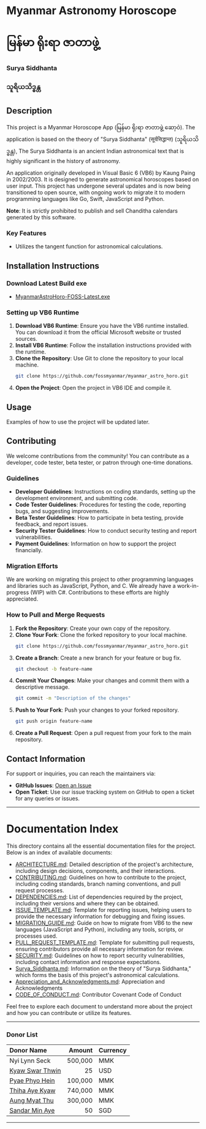 # Myanmar Astronomy Horoscope
# မြန်မာ ရိုးရာ ဇာတာဖွဲ့

### Surya Siddhanta
### သူရိယသိဒ္ဓန္တ 

## Description

This project is a Myanmar Horoscope App (မြန်မာ ရိုးရာ ဇာတာဖွဲ့ ဆော့ဝဲ).
The application is based on the theory of "Surya Siddhanta" (सूर्यसिद्धान्त) (သူရိယသိဒ္ဓန္တ), 
The Surya Siddhanta is an ancient Indian astronomical text that is highly significant in the history of astronomy.


An application originally developed in Visual Basic 6 (VB6) by Kaung Paing in 2002/2003. It is designed to generate astronomical horoscopes based on user input. This project has undergone several updates and is now being transitioned to open source, with ongoing work to migrate it to modern programming languages like Go, Swift, JavaScript and Python.

**Note**: It is strictly prohibited to publish and sell Chanditha calendars generated by this software.

### Key Features

- Utilizes the tangent function for astronomical calculations.

## Installation Instructions

### Download Latest Build exe

- [MyanmarAstroHoro-FOSS-Latest.exe](https://github.com/fossmyanmar/myanmar_astro_horo/raw/main/bin/MyanmarAstroHoro-FOSS-Latest.exe)

### Setting up VB6 Runtime

1. **Download VB6 Runtime**: Ensure you have the VB6 runtime installed. You can download it from the official Microsoft website or trusted sources.
2. **Install VB6 Runtime**: Follow the installation instructions provided with the runtime.
3. **Clone the Repository**: Use Git to clone the repository to your local machine.
    ```sh
    git clone https://github.com/fossmyanmar/myanmar_astro_horo.git
    ```
4. **Open the Project**: Open the project in VB6 IDE and compile it.

## Usage

Examples of how to use the project will be updated later.

## Contributing

We welcome contributions from the community! You can contribute as a developer, code tester, beta tester, or patron through one-time donations.

### Guidelines

- **Developer Guidelines**: Instructions on coding standards, setting up the development environment, and submitting code.
- **Code Tester Guidelines**: Procedures for testing the code, reporting bugs, and suggesting improvements.
- **Beta Tester Guidelines**: How to participate in beta testing, provide feedback, and report issues.
- **Security Tester Guidelines**: How to conduct security testing and report vulnerabilities.
- **Payment Guidelines**: Information on how to support the project financially.

### Migration Efforts

We are working on migrating this project to other programming languages and libraries such as JavaScript, Python, and C. We already have a work-in-progress (WIP) with C#. Contributions to these efforts are highly appreciated.

### How to Pull and Merge Requests

1. **Fork the Repository**: Create your own copy of the repository.
2. **Clone Your Fork**: Clone the forked repository to your local machine.
    ```sh
    git clone https://github.com/fossmyanmar/myanmar_astro_horo.git
    ```
3. **Create a Branch**: Create a new branch for your feature or bug fix.
    ```sh
    git checkout -b feature-name
    ```
4. **Commit Your Changes**: Make your changes and commit them with a descriptive message.
    ```sh
    git commit -m "Description of the changes"
    ```
5. **Push to Your Fork**: Push your changes to your forked repository.
    ```sh
    git push origin feature-name
    ```
6. **Create a Pull Request**: Open a pull request from your fork to the main repository.

## Contact Information

For support or inquiries, you can reach the maintainers via:

- **GitHub Issues**: [Open an Issue](https://github.com/fossmyanmar/myanmar_astro_horo/issues)
- **Open Ticket**: Use our issue tracking system on GitHub to open a ticket for any queries or issues.

---

# Documentation Index

This directory contains all the essential documentation files for the project. Below is an index of available documents:

- [ARCHITECTURE.md](./docs/ARCHITECTURE.md): Detailed description of the project's architecture, including design decisions, components, and their interactions.
- [CONTRIBUTING.md](./docs/CONTRIBUTING.md): Guidelines on how to contribute to the project, including coding standards, branch naming conventions, and pull request processes.
- [DEPENDENCIES.md](./docs/DEPENDENCIES.md): List of dependencies required by the project, including their versions and where they can be obtained.
- [ISSUE_TEMPLATE.md](./docs/ISSUE_TEMPLATE.md): Template for reporting issues, helping users to provide the necessary information for debugging and fixing issues.
- [MIGRATION_GUIDE.md](./docs/MIGRATION_GUIDE.md): Guide on how to migrate from VB6 to the new languages (JavaScript and Python), including any tools, scripts, or processes used.
- [PULL_REQUEST_TEMPLATE.md](./docs/PULL_REQUEST_TEMPLATE.md): Template for submitting pull requests, ensuring contributors provide all necessary information for review.
- [SECURITY.md](./docs/SECURITY.md): Guidelines on how to report security vulnerabilities, including contact information and response expectations.
- [Surya_Siddhanta.md](./docs/Surya_Siddhanta.md): Information on the theory of "Surya Siddhanta," which forms the basis of this project's astronomical calculations.
- [Appreciation_and_Acknowledgments.md](Appreciation_and_Acknowledgments.md): Appreciation and Acknowledgments
- [CODE_OF_CONDUCT.md](./docs/CODE_OF_CONDUCT.md): Contributor Covenant Code of Conduct

Feel free to explore each document to understand more about the project and how you can contribute or utilize its features.

---

### Donor List

| Donor Name         |  Amount | Currency |
|:-------------------|--------:|:---------|
| Nyi Lynn Seck      | 500,000 | MMK      |
| [Kyaw Swar Thwin](https://github.com/kyawswarthwin)   | 25      | USD      |
| [Pyae Phyo Hein](https://github.com/pyaephyohein)     | 100,000 | MMK      |
| [Thiha Aye Kyaw](https://github.com/frozencity)       | 740,000 | MMK      |
| [Aung Myat Thu](https://github.com/zenzue)            | 300,000 | MMK      |
| [Sandar Min Aye](https://github.com/sandarma)         | 50 | SGD      |

---
